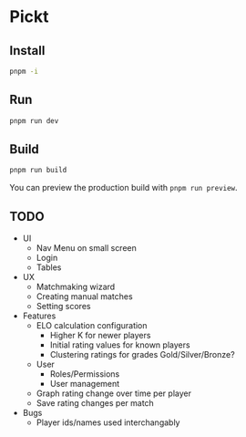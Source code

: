 # Pickt

## Install

```bash
pnpm -i
```

## Run

```bash
pnpm run dev
```

## Build

```bash
pnpm run build
```

You can preview the production build with `pnpm run preview`.

## TODO

- UI
  - Nav Menu on small screen
  - Login
  - Tables
- UX
  - Matchmaking wizard
  - Creating manual matches
  - Setting scores
- Features
  - ELO calculation configuration
    - Higher K for newer players
    - Initial rating values for known players
    - Clustering ratings for grades Gold/Silver/Bronze?
  - User
    - Roles/Permissions
    - User management
  - Graph rating change over time per player
  - Save rating changes per match
- Bugs
  - Player ids/names used interchangably
